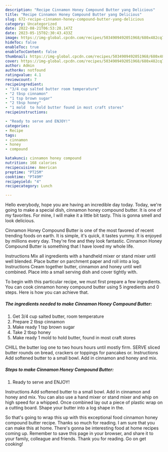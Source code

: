 ```yaml
---
description: "Recipe Cinnamon Honey Compound Butter yang Delicious"
title: "Recipe Cinnamon Honey Compound Butter yang Delicious"
slug: 672-recipe-cinnamon-honey-compound-butter-yang-delicious
category: Uncategorized
date: 2022-08-21T06:53:28.147Z
date: 2023-05-15T02:30:43.433Z
image: https://img-global.cpcdn.com/recipes/5034909492051968/680x482cq70/cinnamon-honey-compound-butter-recipe-main-photo.jpg
hideToc: false
enableToc: true
enableTocContent: false
thumbnail: https://img-global.cpcdn.com/recipes/5034909492051968/680x482cq70/cinnamon-honey-compound-butter-recipe-main-photo.jpg
cover: https://img-global.cpcdn.com/recipes/5034909492051968/680x482cq70/cinnamon-honey-compound-butter-recipe-main-photo.jpg
author: Admin
authorAv: notfound
ratingvalue: 4.1
reviewcount: 7
recipeingredient:
- "3/4 cup salted butter room temperature"
- "2 tbsp cinnamon"
- "1 tsp brown sugar"
- "2 tbsp honey"
- "1 mold  to hold butter found in most craft stores"
recipeinstructions:

- "Ready to serve and ENJOY!"
categories:
- Recipe
tags:
- cinnamon
- honey
- compound

katakunci: cinnamon honey compound 
nutrition: 168 calories
recipecuisine: American
preptime: "PT25M"
cooktime: "PT49M"
recipeyield: "4"
recipecategory: Lunch

---
```



Hello everybody, hope you are having an incredible day today. Today, we're going to make a special dish, cinnamon honey compound butter. It is one of my favorites. For mine, I will make it a little bit tasty. This is gonna smell and look delicious.

Cinnamon Honey Compound Butter is one of the most favored of recent trending foods on earth. It is simple, it's quick, it tastes yummy. It is enjoyed by millions every day. They're fine and they look fantastic. Cinnamon Honey Compound Butter is something that I have loved my whole life.

Instructions Mix all ingredients with a handheld mixer or stand mixer until well blended. Place butter on parchment paper and roll into a log. Instructions Cream together butter, cinnamon and honey until well combined. Place into a small serving dish and cover tightly with.


To begin with this particular recipe, we must first prepare a few ingredients. You can cook cinnamon honey compound butter using 5 ingredients and 0 steps. Here is how you can achieve that.

<!--inarticleads1-->

##### The ingredients needed to make Cinnamon Honey Compound Butter:

1. Get 3/4 cup salted butter, room temperature
1. Prepare 2 tbsp cinnamon
1. Make ready 1 tsp brown sugar
1. Take 2 tbsp honey
1. Make ready 1 mold  to hold butter, found in most craft stores


CHILL the butter log one to two hours hours until mostly firm. SERVE sliced butter rounds on bread, crackers or toppings for pancakes or. Instructions Add softened butter to a small bowl. Add in cinnamon and honey and mix. 

<!--inarticleads2-->

##### Steps to make Cinnamon Honey Compound Butter:


1. Ready to serve and ENJOY!

Instructions Add softened butter to a small bowl. Add in cinnamon and honey and mix. You can also use a hand mixer or stand mixer and whip on high speed for a whipped. Once combined lay out a piece of plastic wrap on a cutting board. Shape your butter into a log shape in the. 

So that's going to wrap this up with this exceptional food cinnamon honey compound butter recipe. Thanks so much for reading. I am sure that you can make this at home. There's gonna be interesting food at home recipes coming up. Remember to save this page in your browser, and share it to your family, colleague and friends. Thank you for reading. Go on get cooking!
